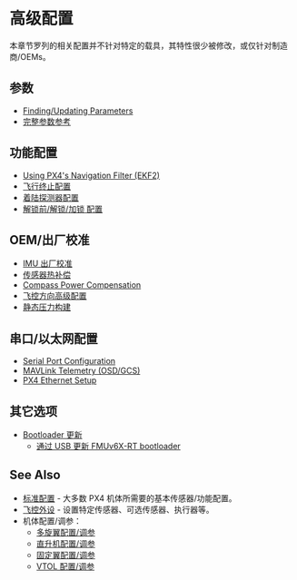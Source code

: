 # 高级配置

本章节罗列的相关配置并不针对特定的载具，其特性很少被修改，或仅针对制造商/OEMs。

## 参数

- [Finding/Updating Parameters](../advanced_config/parameters.md)
- [完整参数参考](../advanced_config/parameter_reference.md)

## 功能配置

- [Using PX4's Navigation Filter (EKF2)](../advanced_config/tuning_the_ecl_ekf.md)
- [飞行终止配置](../advanced_config/flight_termination.md)
- [着陆探测器配置](../advanced_config/land_detector.md)
- [解锁前/解锁/加锁 配置](../advanced_config/prearm_arm_disarm.md)

## OEM/出厂校准

- [IMU 出厂校准](../advanced_config/imu_factory_calibration.md)
- [传感器热补偿](../advanced_config/sensor_thermal_calibration.md)
- [Compass Power Compensation](../advanced_config/compass_power_compensation.md)
- [飞控方向高级配置](../advanced_config/advanced_flight_controller_orientation_leveling.md)
- [静态压力构建](../advanced_config/static_pressure_buildup.md)

## 串口/以太网配置

- [Serial Port Configuration](../peripherals/serial_configuration.md)
- [MAVLink Telemetry (OSD/GCS)](../peripherals/mavlink_peripherals.md)
- [PX4 Ethernet Setup](../advanced_config/ethernet_setup.md)

## 其它选项

- [Bootloader 更新](../advanced_config/bootloader_update.md)
  - [通过 USB 更新 FMUv6X-RT bootloader](../advanced_config/bootloader_update_v6xrt.md)

## See Also

- [标准配置](../config/index.md) - 大多数 PX4 机体所需要的基本传感器/功能配置。
- [飞控外设](../peripherals/index.md) - 设置特定传感器、可选传感器、执行器等。
- 机体配置/调参：
  - [多旋翼配置/调参](../config_mc/index.md)
  - [直升机配置/调参](../config_heli/index.md)
  - [固定翼配置/调参](../config_fw/index.md)
  - [VTOL 配置/调参](../config_vtol/index.md)
